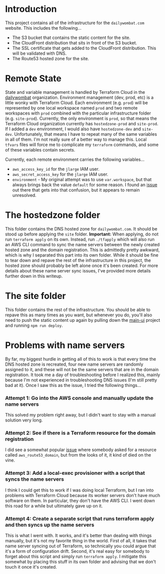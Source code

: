 # Introduction
This project contains all of the infrastructure for the `dailywombat.com` website.  This includes the following...

* The S3 bucket that contains the static content for the site.
* The CloudFront distribution that sits in front of the S3 bucket.
* The SSL certificate that gets added to the CloudFront distribution.  This will be validated with DNS.
* The Route53 hosted zone for the site.

# Remote State
State and variable management is handled by Terraform Cloud in the [dailywombat](https://app.terraform.io/app/dailywombat/workspaces) organization.  Environment management (dev, prod, etc) is a little wonky with Terraform Cloud.  Each environment (e.g. `prod`) will be represented by one local workspace named `prod` and two remote workspaces with `prod` combined with the particular infrastructure folder (e.g. `site-prod`).  Currently, the only environment is `prod`, so that means the Terraform Cloud organization currently has `hostedzone-prod` and `site-prod`.  If I added a `dev` environment, I would also have `hostedzone-dev` and `site-dev`.   Unfortunately, that means I have to repeat many of the same variables in all of them.  I'm not really sure of a better way to manage this.  Local `tfvars` files will force me to complicate my `terraform` commands, and some of these variables contain secrets.

Currently, each remote environment carries the following variables...

* `aws_access_key_id` for the `jlarge` IAM user.
* `aws_secret_access_key` for the `jlarge` IAM user.
* `environment` - My original attempt was to use `var.workspace`, but that always brings back the value `default` for some reason.  I found an [issue](https://github.com/hashicorp/terraform/issues/22802) out there that gets into that confusion, but it appears to remain unresolved.

# The hostedzone folder
This folder contains the DNS hosted zone for `dailywombat.com`.  It should be stood up before applying the `site` folder.  **Important:**  When applying, do not run `terraform apply` on its own.  Instead, run `./tfapply` which will also run an AWS CLI command to sync the name servers between the newly created hosted zone and the domain registration.  This is admittedly pretty awkward, which is why I separated this part into its own folder.  While it should be fine to tear down and repave the rest of the infrastructure in this project, the hosted zone should probably be left alone once it's been created.  For more details about these name server sync issues, I've provided more details further down in this writeup.

# The site folder
This folder contains the rest of the infrastructure.  You should be able to repave this as many times as you want, but whenever you do, you'll also need to push the static content up again by pulling down the [main-ui](https://github.com/daily-wombat/main-ui) project and running `npm run deploy`.

# Problems with name servers
By far, my biggest hurdle in getting all of this to work is that every time the DNS hosted zone is recreated, four new name servers are randomly assigned to it, and these will not be the same servers that are in the domain registration.  It took me a day of troubleshooting before I realized this, mainly because I'm not experienced in troubleshooting DNS issues (I'm still pretty bad at it).  Once I saw this as the issue, I tried the following things...

### Attempt 1:  Go into the AWS console and manually update the name servers
This solved my problem right away, but I didn't want to stay with a manual solution very long.

### Attempt 2:  See if there is a Terraform resource for the domain registration
I did see a somewhat popular [issue](https://github.com/hashicorp/terraform/issues/5368) where somebody asked for a resource called `aws_route53_domain`, but from the looks of it, it kind of died on the vine.

### Attempt 3:  Add a local-exec provisioner with a script that syncs the name servers
I think I could get this to work if I was doing local Terraform, but I ran into problems with Terraform Cloud because its worker servers don't have much software on them.  In particular, they don't have the AWS CLI.  I went down this road for a while but ultimately gave up on it.

### Attempt 4:  Create a separate script that runs terraform apply and then syncs up the name servers
This is what I went with.  It works, and it's better than dealing with things manually, but it's not my favorite thing in the world.  First of all, it takes that name server syncing out of Terraform, so technically you could argue that it's a form of configuration drift.  Second, it's real easy for somebody to forget about this script and simply run `terraform apply`.  I mitigate this somewhat by placing this stuff in its own folder and advising that we don't touch it once it's created.

